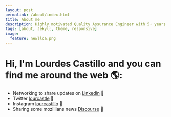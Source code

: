 ```yaml
---
layout: post
permalink: /about/index.html
title: About me
description: Highly motivated Quality Assurance Engineer with 5+ years of experience and a passionate bug hunter. Concerned about delivering fluent communication, speak sincerely and confidently with the Software Delivery Team. The most important thing is generating value for the business preventing production issues with the best value and quality for the product. Community volunteer and Mozilla Representative in Chile.
tags: [about, Jekyll, theme, responsive]
image:
  feature: newllca.png
---
```


# Hi, I'm Lourdes Castillo and you can find me around the web 🌎:
- Networking to share updates on <a href="https://www.linkedin.com/in/lourcastillo/">Linkedin</a> 💼
- Twitter <a href="https://www.twitter.com/lourcastle"> lourcastle</a> 💬
- Instagram <a href="https://www.instagram.com/lourcastillo"> lourcastillo</a> 🎀
- Sharing some mozillians news <a href="https://discourse.mozilla.org/u/lourcastillo/summary">Discourse</a> 🔭
